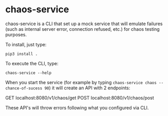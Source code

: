 # chaos-service
chaos-service is a CLI that set up a mock service that will emulate failures (such as internal server error, connection refused, etc.) for chaos testing purposes.

To install, just type:
    
    pip3 install .

To execute the CLI, type:

    chaos-service --help

When you start the service (for example by typing `chaos-service chaos --chance-of-sucess 90`) it will create an API with 2 endpoints:

GET localhost:8080/v1/chaos/get
POST localhost:8080/v1/chaos/post

These API's will throw errors following what you configured via CLI.